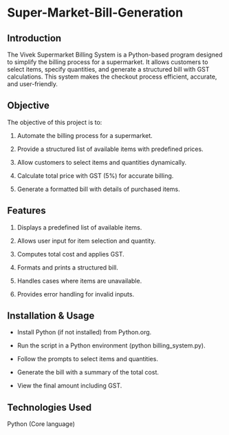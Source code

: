 # Super-Market-Bill-Generation

## Introduction
The Vivek Supermarket Billing System is a Python-based program designed to simplify the billing process for a supermarket. It allows customers to select items, specify quantities, and generate a structured bill with GST calculations. This system makes the checkout process efficient, accurate, and user-friendly.

## Objective
The objective of this project is to:

1. Automate the billing process for a supermarket.

2. Provide a structured list of available items with predefined prices.

3. Allow customers to select items and quantities dynamically.

4. Calculate total price with GST (5%) for accurate billing.

5. Generate a formatted bill with details of purchased items.

## Features
1. Displays a predefined list of available items.

2. Allows user input for item selection and quantity.

3. Computes total cost and applies GST.

4. Formats and prints a structured bill.

5. Handles cases where items are unavailable.

6. Provides error handling for invalid inputs.

## Installation & Usage
* Install Python (if not installed) from Python.org.

* Run the script in a Python environment (python billing_system.py).

* Follow the prompts to select items and quantities.

* Generate the bill with a summary of the total cost.

* View the final amount including GST.

## Technologies Used
Python (Core language)
